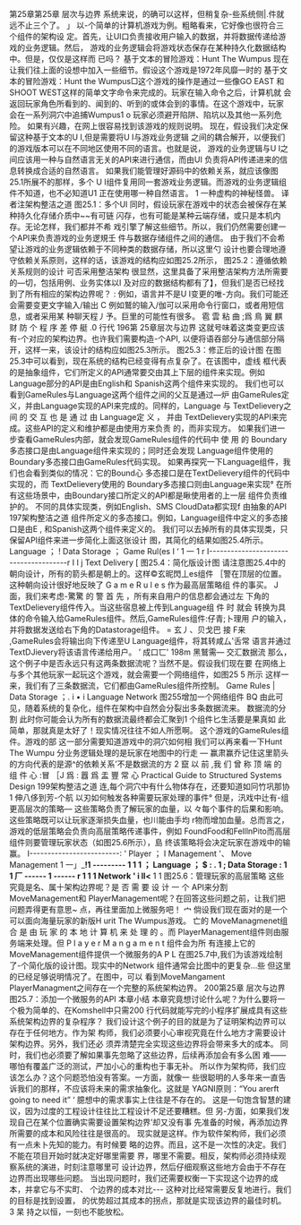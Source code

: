 第25章第25章 层次与边界
系统来说，的确可以这样，但稍复杂-些系统侧|.件就远不止三个了。 」
以-个简单的计算机游戏为例。粗略看来，它好像也很符合三个组件的架构设 
定。首先，让UI口负责接收用户输入的数据，并将数据传递给游戏的业务逻辑。然后， 
游戏的业务逻辑会将游戏状态保存在某种持久化数据结构中。但是，仅仅是这样而 
已吗？
基于文本的冒险游戏：Hunt The Wumpus
现在让我们往上面的设想中加入一些细节。假设这个游戏是1972年风靡一时的 
基于文本的冒险游戏：Hunt the Wumpus□这个游戏的操作是通过一些像GO EAST 和 SHOOT WEST这样的简单文字命令来完成的。玩家在输入命令之后，计算机就 
会返回玩家角色所看到的、闻到的、听到的或体会到的事情。在这个游戏中，玩家 
会在一系列洞穴中追捕Wumpus1 o 玩家必须避开陷阱、陷坑以及其他一系列危险。 如果有兴趣，在网上很容易找到该游戏的规则说明。
现在，假设我们决定保留这种基于文本的U I,但是需要将U I与游戏业务逻辑 
之间的耦合解开，以便我们的游戏版本可以在不同地区使用不同的语言。也就是说， 
游戏的业务逻辑与U I之间应该用一种与自然语言无关的API来进行通信，而由UI 
负责将API传递进来的信息转换成合适的自然语言。
如果我们能管理好源码中的依赖关系，就应该像图25.1所展不的那样，多个 
U I组件复用同一套游戏业务逻辑。而游戏的业务逻辑组件不知道，也不必知道U1
正在使用哪一种自然语言。
1 一种虚构的神秘怪兽。 译者注架构整洁之道
图25.1：多个UI
同时，假设玩家在游戏中的状态会被保存在某种持久化存储介质中~~有可链 
闪存，也有可能是某种云端存储，或只是本机内存。无论怎样，我们都并不希 
戏引擎了解这些细节。所以，我们仍然需要创建一个API来负责游戏的业务逻規壬 
件与数据存储组件之间的通信。
由于我们不会希望让游戏的业务逻辑依赖于不同种类的数据存储，所以这里勺 
设计也要合理地遵守依赖关系原则，这样的话，该游戏的结构应如图25.2所示，
图25.2：遵循依赖关系规则的设计
可否采用整洁架构
很显然，这里具备了采用整洁架构方法所需要的—切，包括用例、业务实体以I 
及对应的数据结构都有了】，但我们是否已经找到了所有相应的架构边界呢？ :
例如，语言并不是U I变更的唯-方向。我们可能还会需要变更文字输入/输出 
C 例如鷲的输入/伽可以采用命令行窗口，或者用短信息，或者采用某 
种聊天程丿予。巨里的可能性有很多。
雹 雲 粘 曲 ;爲 鳥 翼 麒 财 防 个 程 序 差 停 艇 .0 行代
196第 25章层次与边界
这就号味着这类变更应该有-个对应的架构边界。也许我们需要构造-个API, 
以便将语吞部分与通信部分隔开，这样一来，该设计的结构应如图25.3所示。
图25.3：修正后的设计图
在图25.3中可以看到，现在系统的结构已经变得有点复杂了。在该图中，虚线 
框代表的是抽象组件，它们所定义的API通常要交由其上下层的组件来实现。例如 
Language部分的API是由English和 Spanish这两个组件来实现的。
我们也可以看到GameRules与Language这两个组件之间的父互是通过—炉 
由GameRules定义，并由Language实现的API来完成的。同样的，Language 
与 TextDelievery之 间 的 交 互 也 是 通 过 由 Language定 义 ， 并由 TextDelievery实现的API来完成。这些API的定义和维护都是由使用方来负责 
的，而非实现方。
如果我们进一步查看GameRules内部，就会发现GameRules组件的代码中 使 用 的 Boundary多态接口是由Language组件来实现的；同时还会发现 
Language组件使用的Boundary多态接口由GameRules代码实现。
如果再探究一下Language组件，我们也会看到类似的情况：它的Bound心 
多态接口是在TextDelievery组件的代码中实现的，而 TextDelievery使用的 Boundary多态接口则由Language来实现°
在所有这些场景中，由Boundary接口所定义的API都是瞅使用者的上一层
组件负责维护的。
不同的具体实现类，例如English、SMS
CloudData都实现f 由抽象的API
197架构整洁之道
组件所定义的多态接口。例如，Language组件中定义的多态接口是由E , 和Spanish这两个组件来定义的。 我们可以去掉所有的具体实现类，只保留API组件来进一步简化上面这张设计 
图，其简化的结果如图25.4所示。
Language ； ! Data Storage ；
Game Rul(es I ‘
1
一 
1 r
I--------------------------------------r I I
j Text Delivery [
图25.4：简化版设计图
请注意图25.4中的朝向设计，所有的箭头都是朝上的。这样©玄昵閃丄es组件 ［警在顶层的位置。这种朝向设计很好地反映了 G a m e R u l e s 作为最高层策略组 
件的事买。
J 面，我们来考虑-驚驚 的 警 首 先 ，所有来自用户的信息都会通过左 
下角的TextDelievery组件传入。当这些宿息被上传到Language组 件 时 就会 转换为具体的命令输入给GameRules组件。然后,GameRules组件:仔青;卜理用 户的输入，并将数据发送给右下角的Datastorage组件。 = 玄丿、贝戈巴 接 F来 ,GameRules会将输出向下传递至U Language组件，将其转咸厶'舌常 
语言并通过 TextDJievery将该语言传递给用户。 ’ 成口匸'
198m
黑鷲需—
交汇数据流
那么，这个例子中是否永远只有这两条数据流呢？当然不是。假设我们现在要 
在网络上与多个其他玩家一起玩这个游戏，就会需要一个网络组件，如图25 5 所示 
这样一来，我们有了三条数据流，它们都由GameRules组件所控制。
Game Rules
| Data Storage ；.
i • i
Language Network
图255增加一个网络组件
BQ
由此可见，随着系统的复杂化，组件在架构中自然会分裂出多条数据流来。
数据流的分割
此时你可能会认为所有的数据流最终都会汇聚到1 个组件匕生活要是果真如 
此简单，那就真是太好了！现实情况往往不如人所愿啊。
这个游戏的GameRules组件。游戏的部 这一部分需要知道游戏中的洞穴如何相
我们可以再来看一下Hunt The Wumpu 分业务逻辑处理的是玩家在地图中的行走
—
赢肃赢乔记住这里箭头的方向代表的是源^的依赖关系’不是数据流的方
2 竄 以 前 ,我 们 曾 称 顶 端 的 组 件 心 :冒 ［J 爲 : 囂 爲 盂 豐 常 心
Practical Guide to Structured Systems Design
199架构整洁之道
连,每个洞穴中有什么物体存在，还要知道如冋竹巩那协1 伸八侈到芳-个航 
以刃如何触发各种需要玩家处理的事件°
但是，汛戏中辻有-组更高层次的策略— 这些策略负责了解玩家的血量，以 
々每个事件的后果和影响。这些策略既可以让玩家逐渐损失血量，也川能由手均 
r物而增加血量。总而言之，游戏的低层策略会负责向高层策略传递事件，例如 FoundFood和FelllnPito而高层组件则要管理玩家状态（如图25.6所示），島 终该策略将会决定玩家在游戏中的输赢。
I-------------------------:
' Player ； I Management '、
Move Management
1 一」_____!____1 --------- 1
1 1
； Language ； $ : 
. 1
; Data Storage :
1 
1
厂 ------ 1 ------ r
1 
1
1 Network ' i ll<________ 1
1
图25.6：管理玩家的高层策略
这些究竟是名、属十架构边界呢？是 否 需 要 设 计 一 个 API来分割 
MoveManagement和 PlayerManagement呢？在回答这些问题之前，让我们把 
问题弄得更有意思~ 点，再往里面加上微服务吧！
宀 倘设我们现在面对的是一个可以面向海量玩家的新版H urit The Wumpus游戏。 亡的 MoveManagmenet组 合 是 由 玩 家 的 本 地 计 算 机 来 处 理 的 。而 PlayerManagement组件则由服务端来处理。但 P l a y e r M a n g a m e n t 组件会为所 
有连接上它的MoveManagement组件提供一个微服务的A P L
在图25.7中,我们为该游戏绘制了-个简化版的设计图。现实中的Network 组件通常会比图中的更复杂…些 但这里的已经足够说明情况了。在图中，可以 
看到MoveMangament PlayerManagment之间存在一个完整的系统架构边界。
200第25章 层次与边界
图25.7：添加一个微服务的API
本章小结
本章究竟想讨论什么呢？为什么要将一个极为简单的、在Komshell中只需200 行代码就能写完的小程序扩展成具有这些系统架构边界的复杂程序？
我们设计这个例子的目的就是为了证明架构边界可以存在于任何地方。作为架 
构师，我们必须要小心审视究竟在什么地方才需要设计架构边界。另外，我们还必 
须弄清楚完全实现这些边界将会带来多大的成本。
同时，我们也必须要了解如果事先忽略了这些边界，后续再添加会有多么困 
难—— 哪怕有覆盖广泛的测试，严加小心的重构也于事无补。
所以作为架构师，我们应该怎么办？这个冋题恐怕没有答案。一方面，就像一 
些很聪明的人多年来一直告诉我们的那样，不应该将未来的需求抽象化。这就是 
YAGNI原则：“You arerft going to need it” ‘ 臆想中的需求事实上住往是不存在的。 
这是一句饱含智慧的建议，因为过度的工程设计往往比工程设计不足还要糟糕。但 
另-方面，如果我们发现自己在某个位置确实需要设置架构边界’却又没有事 
先准备的时候，再添加边界所需要的成本和风险往往是很高的。
现实就是这样。作为软件架构师，我们必须有一点未卜先知的能力。有时候要
略的边界。而且，这不是一次性的决定。我们不能在项目开始时就决定好哪里需要 
界，哪里不需要。相反，架构师必须持续观察系统的演进，时刻注意哪里可 
设计边界，然后仔细观察这些地方会由于不存在边界而出现哪些问题。
当出现问题时，我们还需要权衡一下实现这个边界的成本，并拿它与不实町、 
个边界的成本对比--- 这种对比经常需要反复地进行。我们的目标是找到设置， 
的优势超过其成本的拐点，那就是实现该边界的最佳时机。 3 杲
持之以恒，一刻也不能放松。